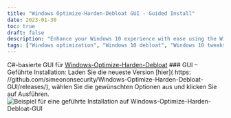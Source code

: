 ```yaml
---
title: "Windows Optimize-Harden-Debloat GUI - Guided Install"
date: 2023-01-30
toc: true
draft: false
description: "Enhance your Windows 10 experience with ease using the Windows-Optimize-Harden-Debloat GUI automated script that offers a guided install to minimize your Windows 10 setup."
tags: ["Windows optimization", "Windows 10 debloat", "Windows 10 tweaks", "GUI", "C sharp", "Powershell", "Automation", "System stability", "System administration", "Windows updates", "Script", "Programming", "Debloating", "Windows 10 customization", "System performance", "Windows 10 privacy", "Security", "Windows 10 setup", "Windows 10 maintenance", "Windows 10 management"]
---
```


C#-basierte GUI für [Windows-Optimize-Harden-Debloat](https://github.com/simeononsecurity/Windows-Optimize-Harden-Debloat) ### GUI – Geführte Installation: Laden Sie die neueste Version [hier]( https: //github.com/simeononsecurity/Windows-Optimize-Harden-Debloat-GUI/releases/), wählen Sie die gewünschten Optionen aus und klicken Sie auf Ausführen. <img src="https://raw.githubusercontent.com/simeononsecurity/Windows-Optimize-Harden-Debloat/master/.github/images/WOHD-GUI.gif" alt="Beispiel für eine geführte Installation auf Windows-Optimize-Harden-Debloat-GUI">